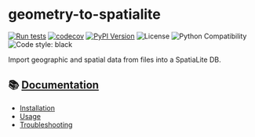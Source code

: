# geometry-to-spatialite

[![Run tests](https://github.com/chris48s/geometry-to-spatialite/actions/workflows/test.yml/badge.svg?branch=master)](https://github.com/chris48s/geometry-to-spatialite/actions/workflows/test.yml)
[![codecov](https://codecov.io/gh/chris48s/geometry-to-spatialite/branch/master/graph/badge.svg?token=Y15Y63PPM4)](https://codecov.io/gh/chris48s/geometry-to-spatialite)
[![PyPI Version](https://img.shields.io/pypi/v/geometry-to-spatialite.svg)](https://pypi.org/project/geometry-to-spatialite/)
![License](https://img.shields.io/pypi/l/geometry-to-spatialite.svg)
![Python Compatibility](https://img.shields.io/badge/dynamic/json?query=info.requires_python&label=python&url=https%3A%2F%2Fpypi.org%2Fpypi%2Fgeometry-to-spatialite%2Fjson)
![Code style: black](https://img.shields.io/badge/code%20style-black-000000.svg)

Import geographic and spatial data from files into a SpatiaLite DB.

## 📚 [Documentation](https://chris48s.github.io/geometry-to-spatialite)
* [Installation](https://chris48s.github.io/geometry-to-spatialite/installation.html)
* [Usage](https://chris48s.github.io/geometry-to-spatialite/usage.html)
* [Troubleshooting](https://chris48s.github.io/geometry-to-spatialite/troubleshooting.html)
